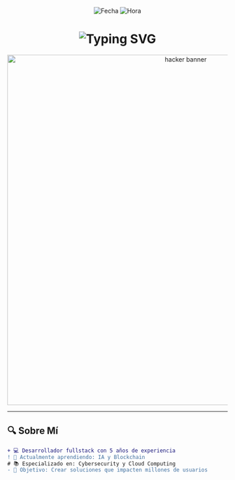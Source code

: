 <!-- Encabezado dinámico con fecha y hora -->
<p align="center">
  <img src="https://img.shields.io/badge/DATE-$(date +%d/%m/%Y)-brightgreen?style=for-the-badge&color=00ff00&logo=google-chrome" alt="Fecha">
  <img src="https://img.shields.io/badge/TIME-$(date +%H:%M)-brightgreen?style=for-the-badge&color=00ff00&logo=history" alt="Hora">
</p>

<h1 align="center">
  <img src="https://readme-typing-svg.demolab.com?font=Hack&size=30&duration=4000&pause=1000&color=00FF00&center=true&vCenter=true&width=500&lines=Hola+👋,+Soy+[Tu+Nombre];Desarrollador+FullStack;Amante+del+Código;Innovador+Tecnológico" alt="Typing SVG">
</h1>

<!-- Banner con efecto hacker -->
<p align="center">
  <img src="https://i.imgur.com/7YXkW0v.gif" alt="hacker banner" width="800">
</p>

---

## 🔍 **Sobre Mí**
```diff
+ 💻 Desarrollador fullstack con 5 años de experiencia
! 🌱 Actualmente aprendiendo: IA y Blockchain
# 📚 Especializado en: Cybersecurity y Cloud Computing
- 🎯 Objetivo: Crear soluciones que impacten millones de usuarios
